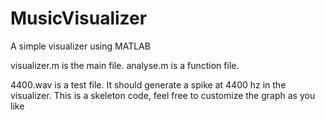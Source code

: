 # MusicVisualizer
A simple visualizer using MATLAB

visualizer.m is the main file.
analyse.m is a function file.

4400.wav is a test file. It should generate a spike at 4400 hz in the visualizer.
This is a skeleton code, feel free to customize the graph as you like
